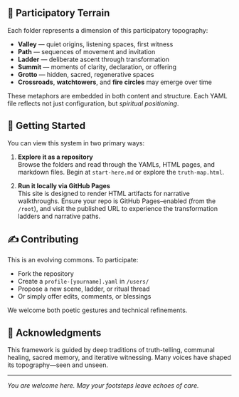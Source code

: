 
## 🌿 Participatory Terrain

Each folder represents a dimension of this participatory topography:

- **Valley** — quiet origins, listening spaces, first witness  
- **Path** — sequences of movement and invitation  
- **Ladder** — deliberate ascent through transformation  
- **Summit** — moments of clarity, declaration, or offering  
- **Grotto** — hidden, sacred, regenerative spaces  
- **Crossroads**, **watchtowers**, and **fire circles** may emerge over time

These metaphors are embedded in both content and structure. Each YAML file reflects not just configuration, but *spiritual positioning*.

## 🚀 Getting Started

You can view this system in two primary ways:

1. **Explore it as a repository**  
   Browse the folders and read through the YAMLs, HTML pages, and markdown files. Begin at `start-here.md` or explore the `truth-map.html`.

2. **Run it locally via GitHub Pages**  
   This site is designed to render HTML artifacts for narrative walkthroughs. Ensure your repo is GitHub Pages–enabled (from the `/root`), and visit the published URL to experience the transformation ladders and narrative paths.

## ✍️ Contributing

This is an evolving commons. To participate:

- Fork the repository  
- Create a `profile-[yourname].yaml` in `/users/`  
- Propose a new scene, ladder, or ritual thread  
- Or simply offer edits, comments, or blessings  

We welcome both poetic gestures and technical refinements.

## 🙏 Acknowledgments

This framework is guided by deep traditions of truth-telling, communal healing, sacred memory, and iterative witnessing. Many voices have shaped its topography—seen and unseen.

---

*You are welcome here. May your footsteps leave echoes of care.*
